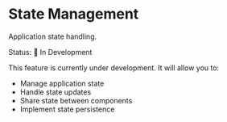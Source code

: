 # State Management

Application state handling.

Status: 🚧 In Development

This feature is currently under development. It will allow you to:
- Manage application state
- Handle state updates
- Share state between components
- Implement state persistence
